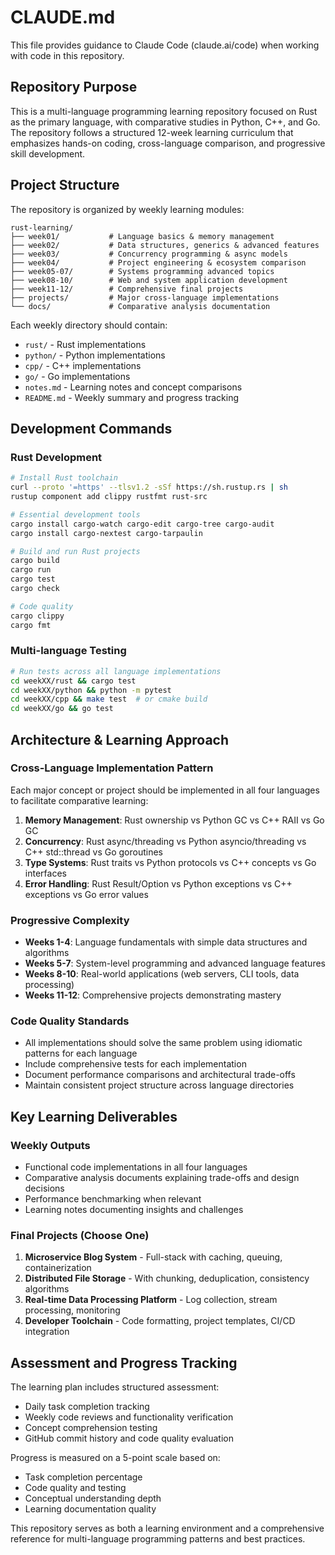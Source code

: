 # CLAUDE.md

This file provides guidance to Claude Code (claude.ai/code) when working with code in this repository.

## Repository Purpose

This is a multi-language programming learning repository focused on Rust as the primary language, with comparative studies in Python, C++, and Go. The repository follows a structured 12-week learning curriculum that emphasizes hands-on coding, cross-language comparison, and progressive skill development.

## Project Structure

The repository is organized by weekly learning modules:

```
rust-learning/
├── week01/           # Language basics & memory management
├── week02/           # Data structures, generics & advanced features
├── week03/           # Concurrency programming & async models
├── week04/           # Project engineering & ecosystem comparison
├── week05-07/        # Systems programming advanced topics
├── week08-10/        # Web and system application development
├── week11-12/        # Comprehensive final projects
├── projects/         # Major cross-language implementations
└── docs/             # Comparative analysis documentation
```

Each weekly directory should contain:
- `rust/` - Rust implementations
- `python/` - Python implementations
- `cpp/` - C++ implementations
- `go/` - Go implementations
- `notes.md` - Learning notes and concept comparisons
- `README.md` - Weekly summary and progress tracking

## Development Commands

### Rust Development
```bash
# Install Rust toolchain
curl --proto '=https' --tlsv1.2 -sSf https://sh.rustup.rs | sh
rustup component add clippy rustfmt rust-src

# Essential development tools
cargo install cargo-watch cargo-edit cargo-tree cargo-audit
cargo install cargo-nextest cargo-tarpaulin

# Build and run Rust projects
cargo build
cargo run
cargo test
cargo check

# Code quality
cargo clippy
cargo fmt
```

### Multi-language Testing
```bash
# Run tests across all language implementations
cd weekXX/rust && cargo test
cd weekXX/python && python -m pytest
cd weekXX/cpp && make test  # or cmake build
cd weekXX/go && go test
```

## Architecture & Learning Approach

### Cross-Language Implementation Pattern
Each major concept or project should be implemented in all four languages to facilitate comparative learning:

1. **Memory Management**: Rust ownership vs Python GC vs C++ RAII vs Go GC
2. **Concurrency**: Rust async/threading vs Python asyncio/threading vs C++ std::thread vs Go goroutines
3. **Type Systems**: Rust traits vs Python protocols vs C++ concepts vs Go interfaces
4. **Error Handling**: Rust Result/Option vs Python exceptions vs C++ exceptions vs Go error values

### Progressive Complexity
- **Weeks 1-4**: Language fundamentals with simple data structures and algorithms
- **Weeks 5-7**: System-level programming and advanced language features
- **Weeks 8-10**: Real-world applications (web servers, CLI tools, data processing)
- **Weeks 11-12**: Comprehensive projects demonstrating mastery

### Code Quality Standards
- All implementations should solve the same problem using idiomatic patterns for each language
- Include comprehensive tests for each implementation
- Document performance comparisons and architectural trade-offs
- Maintain consistent project structure across language directories

## Key Learning Deliverables

### Weekly Outputs
- Functional code implementations in all four languages
- Comparative analysis documents explaining trade-offs and design decisions
- Performance benchmarking when relevant
- Learning notes documenting insights and challenges

### Final Projects (Choose One)
1. **Microservice Blog System** - Full-stack with caching, queuing, containerization
2. **Distributed File Storage** - With chunking, deduplication, consistency algorithms
3. **Real-time Data Processing Platform** - Log collection, stream processing, monitoring
4. **Developer Toolchain** - Code formatting, project templates, CI/CD integration

## Assessment and Progress Tracking

The learning plan includes structured assessment:
- Daily task completion tracking
- Weekly code reviews and functionality verification
- Concept comprehension testing
- GitHub commit history and code quality evaluation

Progress is measured on a 5-point scale based on:
- Task completion percentage
- Code quality and testing
- Conceptual understanding depth
- Learning documentation quality

This repository serves as both a learning environment and a comprehensive reference for multi-language programming patterns and best practices.